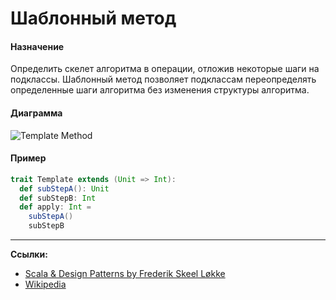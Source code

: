 # Шаблонный метод

#### Назначение

Определить скелет алгоритма в операции, отложив некоторые шаги на подклассы. 
Шаблонный метод позволяет подклассам переопределять определенные шаги алгоритма без изменения структуры алгоритма.

#### Диаграмма

![Template Method](https://upload.wikimedia.org/wikipedia/commons/5/52/Template_Method_UML.svg?uselang=ru)

#### Пример

```scala
trait Template extends (Unit => Int):
  def subStepA(): Unit
  def subStepB: Int
  def apply: Int =
    subStepA()
    subStepB
```


---

**Ссылки:**

- [Scala & Design Patterns by Frederik Skeel Løkke](https://www.scala-lang.org/old/sites/default/files/FrederikThesis.pdf)
- [Wikipedia](https://ru.wikipedia.org/wiki/%D0%A8%D0%B0%D0%B1%D0%BB%D0%BE%D0%BD%D0%BD%D1%8B%D0%B9_%D0%BC%D0%B5%D1%82%D0%BE%D0%B4_(%D1%88%D0%B0%D0%B1%D0%BB%D0%BE%D0%BD_%D0%BF%D1%80%D0%BE%D0%B5%D0%BA%D1%82%D0%B8%D1%80%D0%BE%D0%B2%D0%B0%D0%BD%D0%B8%D1%8F))
